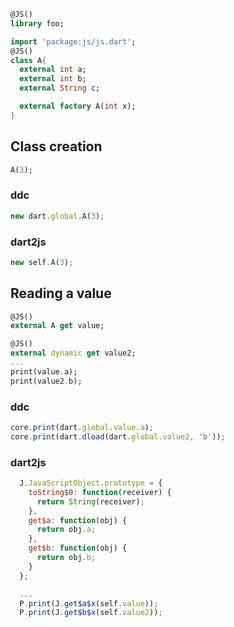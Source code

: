
```dart
@JS()
library foo;

import 'package:js/js.dart';
@JS()
class A{
  external int a;
  external int b;
  external String c;

  external factory A(int x);
}
```

## Class creation

```dart
A(3);
```

### ddc
```js
new dart.global.A(3);
```

### dart2js
```js
new self.A(3);
```

## Reading a value

```dart
@JS()
external A get value;

@JS()
external dynamic get value2;
...
print(value.a);
print(value2.b);
```

### ddc
```js
core.print(dart.global.value.a);
core.print(dart.dload(dart.global.value2, 'b'));

```

### dart2js
```js
  J.JavaScriptObject.prototype = {
    toString$0: function(receiver) {
      return String(receiver);
    },
    get$a: function(obj) {
      return obj.a;
    },
    get$b: function(obj) {
      return obj.b;
    }
  };

  ...
  P.print(J.get$a$x(self.value));
  P.print(J.get$b$x(self.value2));
```
